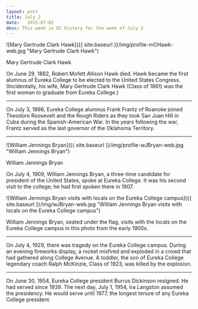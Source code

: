 ```yaml
---
layout: post
title: July 2
date:   2015-07-02
desc: This week in EC history for the week of July 2
---
```


<article class="small-12 large-4 columns clearfix"> ![Mary Gertrude Clark Hawk]({{ site.baseurl }}/img/profile-mCHawk-web.jpg "Mary Gertrude Clark Hawk")
<p class="caption">Mary Gertrude Clark Hawk</p></article>

On June 29, 1882, Robert Mofett Allison Hawk died. Hawk became the first alumnus of Eureka College to be elected to the United States Congress. (Incidentally, his wife, Mary Gertrude Clark Hawk (Class of 1861) was the first woman to graduate from Eureka College.)

<hr>

On July 3, 1898, Eureka College alumnus Frank Frantz of Roanoke joined Theodore Roosevelt and the Rough Riders as they took San Juan Hill in Cuba during the Spanish-American War. In the years following the war, Frantz served as the last governor of the Oklahoma Territory.

<hr>

<article class="small-12 large-4 columns clearfix"> ![William Jennings Bryan]({{ site.baseurl }}/img/profile-wJBryan-web.jpg "William Jennings Bryan")
<p class="caption">William Jennings Bryan</p></article>

On July 4, 1909, William Jennings Bryan, a three-time candidate for president of the United States, spoke at Eureka College. It was his second visit to the college; he had first spoken there in 1907.

![William Jennings Bryan visits with locals on the Eureka College campus]({{ site.baseurl }}/img/wJBryan-web.jpg "William Jennings Bryan visits with locals on the Eureka College campus")<p class="caption">William Jennings Bryan, seated under the flag, visits with the locals on the Eureka College campus in this photo from the early 1900s.  </p>

<hr>

On July 4, 1929, there was tragedy on the Eureka College campus. During an evening fireworks display, a rocket misfired and exploded in a crowd that had gathered along College Avenue. A toddler, the son of Eureka College legendary coach Ralph McKinzie, Class of 1923, was killed by the explosion.

<hr>

On June 30, 1954, Eureka College president Burrus Dickinson resigned. He had served since 1939. The next day, July 1, 1954, Ira Langston assumed the presidency. He would serve until 1977, the longest tenure of any Eureka College president.
